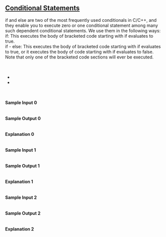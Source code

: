 ## **[Conditional Statements](https://www.hackerrank.com/challenges/c-tutorial-conditional-if-else)** 
if and else are two of the most frequently used conditionals in C/C++, and they enable you to execute zero or one conditional statement among many such dependent conditional statements. We use them in the following ways:<br>if: This executes the body of bracketed code starting with if evaluates to true.<br>if - else: This executes the body of bracketed code starting with if evaluates to true, or it executes the body of code starting with if evaluates to false. Note that only one of the bracketed code sections will ever be executed.<br><br><br><ul><li></li><li></li></ul><br><br>**Sample Input 0**<br><code></code><br><br>**Sample Output 0**<br><code></code><br><br>**Explanation 0**<br><br><br>**Sample Input 1**<br><code></code><br><br>**Sample Output 1**<br><code></code><br><br>**Explanation 1**<br><br><br>**Sample Input 2**<br><code></code><br><br>**Sample Output 2**<br><code></code><br><br>**Explanation 2**<br><br>